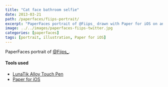 ```yaml
---
title: "Cat face bathroom selfie"
date: 2013-03-21
path: /paperfaces/fiips-portrait/
excerpt: "PaperFaces portrait of @Fiips_ drawn with Paper for iOS on an iPad."
image: ../../images/paperfaces-fiips-twitter.jpg
categories: [paperfaces]
tags: [portrait, illustration, Paper for iOS]
---
```


PaperFaces portrait of [@Fiips_](https://twitter.com/Fiips_).

#### Tools used

- [LunaTik Alloy Touch Pen](https://www.amazon.com/gp/product/B00821TR7G/ref=as_li_ss_tl?ie=UTF8&tag=mademist-20&linkCode=as2&camp=1789&creative=390957&creativeASIN=B00821TR7G)
- [Paper for iOS](https://paper.bywetransfer.com/)

